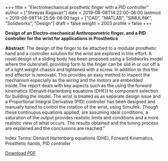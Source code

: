 +++
title = "Electromechanical prosthetic finger with a PID controller"
author = ["Shreyas Ragavan"]
date = 2019-08-08T14:22:00-06:00
lastmod = 2019-08-08T14:25:56-06:00
tags = ["CAD", "MATLAB", "SIMULINK", "Solidworks", "Design"]
draft = false
weight = 2003
profile = false
+++

**Design of an Electro-mechanical Anthropometric finger, and a PID controller for the wrist for applications in Prosthetics**

**Abstract**:
The design of the finger to be attached to a modular prosthetic hand and a controller solution for the wrist are explored in this effort. A novel design of a sliding body has been proposed using a Solidworks model where the outershell, providing form to the finger can be slid in or out off a of a light weight chassis and tightened with a screw. In addition to this the end effector is removabl. This provides an easy method to inspect the mechanism especially as the wiring and the motors are embedded inside.The report deals with key aspects such as the using the forward kinematics (Denavit-Hartenberg equations (DHE)) to component selection for building the model. The wrist is treated as as separate design issue and a Proportional Integral Derivative (PID) controller has been designed and manually tuned to control the rotation of the wrist, using Simulink. Though these continuous equations applied, are assuming ideal conditions, a saturation of the output provides realistic limits and conditions and a more realistic view of what occurs. The results obtained and the tuning process are explained and the conclusions are reached."

Index Terms: Denavit Hartenberg equations (DHE), Forward Kinematics, Prosthetic hands, PID controller

[Download PDF](/files/Kinematic-design-finger.pdf)
